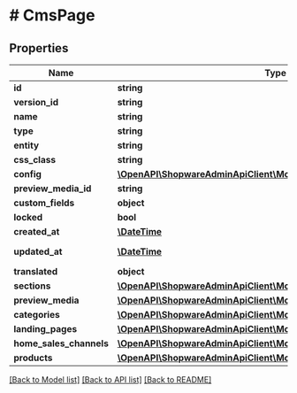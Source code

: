 # # CmsPage

## Properties

Name | Type | Description | Notes
------------ | ------------- | ------------- | -------------
**id** | **string** |  | [optional]
**version_id** | **string** |  | [optional]
**name** | **string** |  | [optional]
**type** | **string** |  |
**entity** | **string** |  | [optional]
**css_class** | **string** |  | [optional]
**config** | [**\OpenAPI\ShopwareAdminApiClient\Model\CmsPageJsonApiAllOfConfig**](CmsPageJsonApiAllOfConfig.md) |  | [optional]
**preview_media_id** | **string** |  | [optional]
**custom_fields** | **object** |  | [optional]
**locked** | **bool** |  | [optional]
**created_at** | [**\DateTime**](\DateTime.md) |  | [readonly]
**updated_at** | [**\DateTime**](\DateTime.md) |  | [optional] [readonly]
**translated** | **object** |  | [optional]
**sections** | [**\OpenAPI\ShopwareAdminApiClient\Model\CmsSection[]**](CmsSection.md) |  | [optional]
**preview_media** | [**\OpenAPI\ShopwareAdminApiClient\Model\Media**](Media.md) |  | [optional]
**categories** | [**\OpenAPI\ShopwareAdminApiClient\Model\Category[]**](Category.md) |  | [optional]
**landing_pages** | [**\OpenAPI\ShopwareAdminApiClient\Model\LandingPage[]**](LandingPage.md) |  | [optional]
**home_sales_channels** | [**\OpenAPI\ShopwareAdminApiClient\Model\SalesChannel[]**](SalesChannel.md) |  | [optional]
**products** | [**\OpenAPI\ShopwareAdminApiClient\Model\Product[]**](Product.md) |  | [optional]

[[Back to Model list]](../../README.md#models) [[Back to API list]](../../README.md#endpoints) [[Back to README]](../../README.md)
